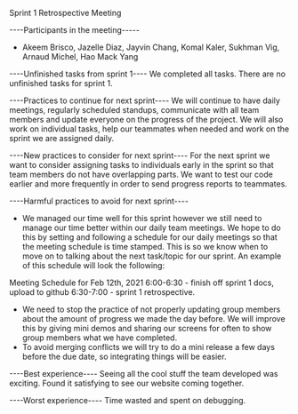 Sprint 1 Retrospective Meeting

----Participants in the meeting-----
- Akeem Brisco, Jazelle Diaz, Jayvin Chang, Komal Kaler, Sukhman Vig, Arnaud Michel, Hao Mack Yang

----Unfinished tasks from sprint 1----
We completed all tasks. There are no unfinished tasks for sprint 1.

----Practices to continue for next sprint----
We will continue to have daily meetings, regularly scheduled standups, communicate with all team members and update everyone on the progress of the project. We will also work on individual tasks, help our teammates when needed and work on the sprint we are assigned daily.

----New practices to consider for next sprint----
For the next sprint we want to consider assigning tasks to individuals early in the sprint so that team members do not have overlapping parts. We want to test our code earlier and more frequently in order to send progress reports to teammates. 

----Harmful practices to avoid for next sprint----
- We managed our time well for this sprint however we still need to manage our time better within our daily team meetings. We hope to do this by setting and following a schedule for our daily meetings so that the meeting schedule is time stamped. This is so we know when to move on to talking about the next task/topic for our sprint. An example of this schedule will look the following:

Meeting Schedule for Feb 12th, 2021
6:00-6:30 - finish off sprint 1 docs, upload to github 
6:30-7:00 - sprint 1 retrospective.

- We need to stop the practice of not properly updating group members about the amount of progress we made the day before. We will improve this by giving mini demos and sharing our screens for often to show group members what we have completed.
- To avoid merging conflicts we will try to do a mini release a few days before the due date, so integrating things will be easier.

----Best experience----
Seeing all the cool stuff the team developed was exciting. Found it satisfying to see our website coming together.

----Worst experience----
Time  wasted and spent on debugging.
